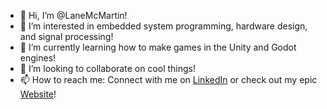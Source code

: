 - 👋 Hi, I’m @LaneMcMartin!
- 👀 I’m interested in embedded system programming, hardware design, and signal processing!
- 🌱 I’m currently learning how to make games in the Unity and Godot engines!
- 💞️ I’m looking to collaborate on cool things!
- 📫 How to reach me: Connect with me on [LinkedIn](https://www.linkedin.com/in/lanemcmartin/) or check out my epic [Website](https://www.lanemcmartin.github.io/)!

<!---
LaneMcMartin/LaneMcMartin is a ✨ special ✨ repository because its `README.md` (this file) appears on your GitHub profile.
You can click the Preview link to take a look at your changes.
--->

